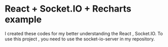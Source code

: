 # React + Socket.IO + Recharts example

I created these codes for my better understanding the React , Socket.IO.
To use this project , you need to use the socket-io-server in my repository.
